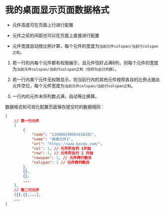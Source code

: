 # 我的桌面显示页面数据格式

- 元件高度可在页面上行进行配置

- 元件之前的间距也可以在页面上直接进行配置

- 元件宽度自动按比例计算，每个元件的宽度为`当前元件colspan/当前行colspan之和`。

1. 若一行的内每个元件都有权限展示，且元件恰好占满8列，则每个元件的宽度为`当前元件colspan/当前行colspan之和（恰好为此行列数）`。

2. 若一行内某个元件无权限显示，则当前行内的其他元件按照各自的比例占据此元件空位，每个元件宽度为`当前元件colspan/当前行colspan之和`。

3. 一行内的元件未将列数占满，自动等比换算。

数据格式和可视化配置页面保存提交时的数据相同：

```json
[   
    // 第一行元件
    [
        {
            "code": "110000198603016282",
            "name": "桌面元件1",
            "url": "https://www.baidu.com/",
            "col": 1, // 元件所在列 1开始
            "row": 1, // 元件所在行 1 开始
            "rowspan": 1, // 元件跨行数目
            "colspan": 2 // 元件跨列数目
        },
        {},
        {},
        ...
    ],
    // 第二行元件
    [{},{},...],
    ...
]
```